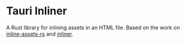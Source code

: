 # Tauri Inliner

A Rust library for inlining assets in an HTML file. Based on the work on
[inline-assets-rs](https://github.com/8176135/inline-assets-rs) and
[inliner](https://github.com/remy/inliner).
